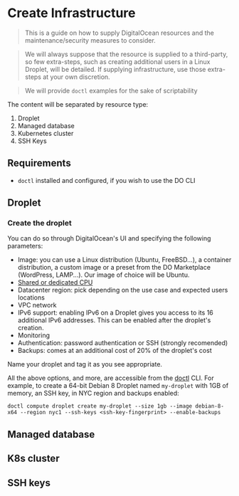 # Create Infrastructure

> This is a guide on how to supply DigitalOcean resources and the maintenance/security measures to consider.

> We will always suppose that the resource is supplied to a third-party, so few extra-steps, such as creating additional users in a Linux Droplet, will be detailed. If supplying infrastructure, use those extra-steps at your own discretion.

> We will provide `doctl` examples for the sake of scriptability

The content will be separated by resource type:
1. Droplet
2. Managed database
3. Kubernetes cluster
4. SSH Keys

## Requirements

- `doctl` installed and configured, if you wish to use the DO CLI

## Droplet

### Create the droplet

You can do so through DigitalOcean's UI and specifying the following parameters:
- Image: you can use a Linux distribution (Ubuntu, FreeBSD...), a container distribution, a custom image or a preset from the DO Marketplace (WordPress, LAMP...). Our image of choice will be Ubuntu.
- [Shared or dedicated CPU](https://www.digitalocean.com/docs/droplets/resources/choose-plan/#shared-vs-dedicated)
- Datacenter region: pick depending on the use case and expected users locations
- VPC network
- IPv6 support: enabling IPv6 on a Droplet gives you access to its 16 additional IPv6 addresses. This can be enabled after the droplet's creation.
- Monitoring
- Authentication: password authentication or SSH (strongly recomended)
- Backups: comes at an additional cost of 20% of the droplet's cost

Name your droplet and tag it as you see appropriate.


All the above options, and more, are accessible from the [doctl]() CLI.
For example, to create a 64-bit Debian 8 Droplet named `my-droplet` with 1GB of memory, an SSH key, in NYC region and backups enabled:

```
doctl compute droplet create my-droplet --size 1gb --image debian-8-x64 --region nyc1 --ssh-keys <ssh-key-fingerprint> --enable-backups
```

## Managed database

## K8s cluster

## SSH keys